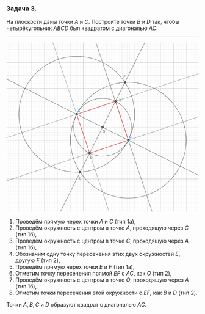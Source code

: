 ### Задача 3.

На плоскости даны точки $A$ и $C$. Постройте точки $B$ и $D$ так, чтобы четырёхугольник $ABCD$ был квадратом с диагональю $AC$.

---

![image07_03](./image07_03.png)

1. Проведём прямую черех точки $A$ и $C$ (тип 1а),
2. Проведём окружность с центром в точке $A$, проходящую через $C$ (тип 1б),
3. Проведём окружность с центром в точке $C$, проходящую через $A$ (тип 1б),
4. Обозначим одну точку пересечения этих двух окружностей $E$, другую $F$ (тип 2),
5. Проведём прямую черех точки $E$ и $F$ (тип 1а),
6. Отметим точку пересечения прямой $EF$ с $AC$, как $O$ (тип 2),
7. Проведём окружность с центром в точке $O$, проходящую через $A$ (тип 1б),
8. Отметим точки пересечения этой окружности с $EF$, как $B$ и $D$ (тип 2).

Точки $A, B, C$ и $D$ образуют квадрат с диагональю $AC$.